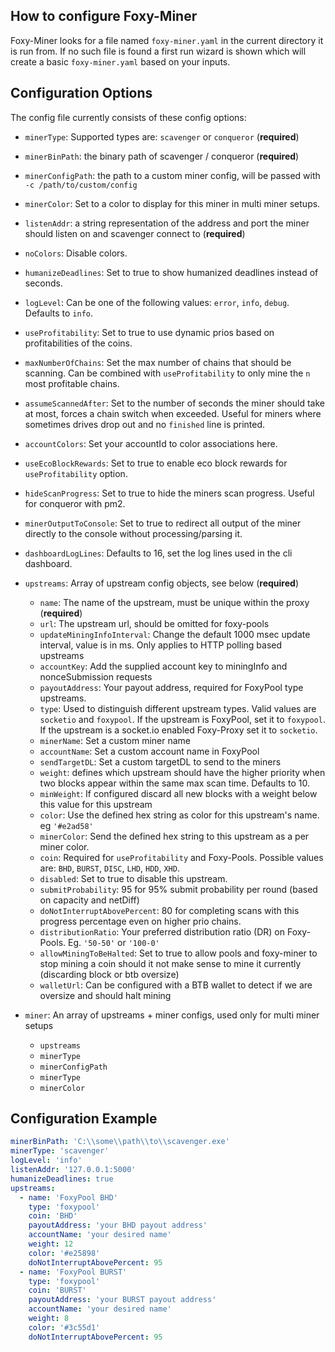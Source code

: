 ## How to configure Foxy-Miner

Foxy-Miner looks for a file named `foxy-miner.yaml` in the current directory it is run from.
If no such file is found a first run wizard is shown which will create a basic `foxy-miner.yaml` based on your inputs.

## Configuration Options

The config file currently consists of these config options:

- `minerType`: Supported types are: `scavenger` or `conqueror` (**required**)
- `minerBinPath`: the binary path of scavenger / conqueror (**required**)
- `minerConfigPath`: the path to a custom miner config, will be passed with `-c /path/to/custom/config`
- `minerColor`: Set to a color to display for this miner in multi miner setups.
- `listenAddr`: a string representation of the address and port the miner should listen on and scavenger connect to (**required**)
- `noColors`: Disable colors.
- `humanizeDeadlines`: Set to true to show humanized deadlines instead of seconds.
- `logLevel`: Can be one of the following values: `error`, `info`, `debug`. Defaults to `info`.
- `useProfitability`: Set to true to use dynamic prios based on profitabilities of the coins.
- `maxNumberOfChains`: Set the max number of chains that should be scanning. Can be combined with `useProfitability` to only mine the `n` most profitable chains.
- `assumeScannedAfter`: Set to the number of seconds the miner should take at most, forces a chain switch when exceeded. Useful for miners where sometimes drives drop out and no `finished` line is printed.
- `accountColors`: Set your accountId to color associations here.
- `useEcoBlockRewards`: Set to true to enable eco block rewards for `useProfitability` option.
- `hideScanProgress`: Set to true to hide the miners scan progress. Useful for conqueror with pm2.
- `minerOutputToConsole`: Set to true to redirect all output of the miner directly to the console without processing/parsing it.
- `dashboardLogLines`: Defaults to 16, set the log lines used in the cli dashboard.
- `upstreams`: Array of upstream config objects, see below (**required**)
    - `name`: The name of the upstream, must be unique within the proxy (**required**)
    - `url`: The upstream url, should be omitted for foxy-pools
    - `updateMiningInfoInterval`: Change the default 1000 msec update interval, value is in ms. Only applies to HTTP polling based upstreams
    - `accountKey`: Add the supplied account key to miningInfo and nonceSubmission requests
    - `payoutAddress`: Your payout address, required for FoxyPool type upstreams.
    - `type`: Used to distinguish different upstream types. Valid values are `socketio` and `foxypool`. If the upstream is FoxyPool, set it to `foxypool`. If the upstream is a socket.io enabled Foxy-Proxy set it to `socketio`.
    - `minerName`: Set a custom miner name
    - `accountName`: Set a custom account name in FoxyPool
    - `sendTargetDL`: Set a custom targetDL to send to the miners
    - `weight`: defines which upstream should have the higher priority when two blocks appear within the same max scan time. Defaults to 10.
    - `minWeight`: If configured discard all new blocks with a weight below this value for this upstream
    - `color`: Use the defined hex string as color for this upstream's name. eg `'#e2ad58'`
    - `minerColor`: Send the defined hex string to this upstream as a per miner color.
    - `coin`: Required for `useProfitability` and Foxy-Pools. Possible values are: `BHD`, `BURST`, `DISC`, `LHD`, `HDD`, `XHD`.
    - `disabled`: Set to true to disable this upstream.
    - `submitProbability`: 95 for 95% submit probability per round (based on capacity and netDiff)
    - `doNotInterruptAbovePercent`: 80 for completing scans with this progress percentage even on higher prio chains.
    - `distributionRatio`: Your preferred distribution ratio (DR) on Foxy-Pools. Eg. `'50-50'` or `'100-0'`
    - `allowMiningToBeHalted`: Set to true to allow pools and foxy-miner to stop mining a coin should it not make sense to mine it currently (discarding block or btb oversize)
    - `walletUrl`: Can be configured with a BTB wallet to detect if we are oversize and should halt mining

- `miner`: An array of upstreams + miner configs, used only for multi miner setups
    - `upstreams`
    - `minerType`
    - `minerConfigPath`
    - `minerType`
    - `minerColor`

## Configuration Example

```yaml
minerBinPath: 'C:\\some\\path\\to\\scavenger.exe'
minerType: 'scavenger'
logLevel: 'info'
listenAddr: '127.0.0.1:5000'
humanizeDeadlines: true
upstreams:
  - name: 'FoxyPool BHD'
    type: 'foxypool'
    coin: 'BHD'
    payoutAddress: 'your BHD payout address'
    accountName: 'your desired name'
    weight: 12
    color: '#e25898'
    doNotInterruptAbovePercent: 95
  - name: 'FoxyPool BURST'
    type: 'foxypool'
    coin: 'BURST'
    payoutAddress: 'your BURST payout address'
    accountName: 'your desired name'
    weight: 8
    color: '#3c55d1'
    doNotInterruptAbovePercent: 95
```
